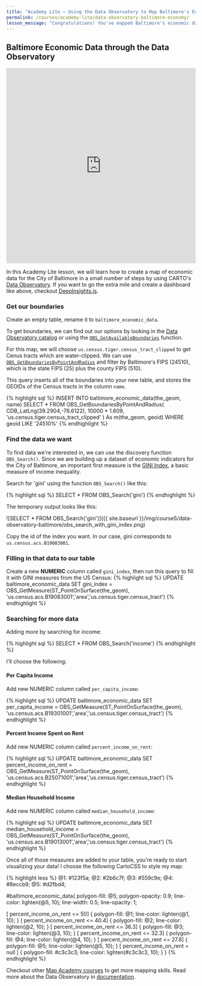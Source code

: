 ```yaml
---
title: "Academy Lite — Using the Data Observatory to Map Baltimore's Economic Data"
permalink: /courses/academy-lite/data-observatory-baltimore-economy/
lesson_message: "Congratulations! You've mapped Baltimore's economic data in CARTO using the Data Observatory!"
---
```


## Baltimore Economic Data through the Data Observatory

<iframe width="100%" height="520" frameborder="0" src="https://public.carto.com/builer/543510f6-7e25-4958-bfe6-25b69325a54b/embed" allowfullscreen webkitallowfullscreen mozallowfullscreen oallowfullscreen msallowfullscreen></iframe>

In this Academy Lite lesson, we will learn how to create a map of economic data for the City of Baltimore in a small number of steps by using CARTO's [Data Observatory](https://carto.com/data-observatory/). If you want to go the extra mile and create a dashboard like above, checkout [DeepInsights.js](https://github.com/CartoDB/deep-insights.js).

### Get our boundaries

Create an empty table, rename it to `baltimore_economic_data`.

To get boundaries, we can find out our options by looking in the [Data Observatory catalog](https://cartodb.github.io/bigmetadata/observatory.pdf) or using the [`OBS_GetAvailableBoundaries`](https://carto.com/docs/cartodb-platform/data/discovery-functions/#obsgetavailableboundariespointgeometry) function.

For this map, we will choose `us.census.tiger.census_tract_clipped` to get Cenus tracts which are water-clipped. We can use [`OBS_GetBoundariesByPointAndRadius`](https://carto.com/docs/cartodb-platform/data/boundary-functions/#obsgetboundariesbypointandradiuspoint-geometry-radius-numeric-boundaryid-text) and filter by Baltimore's FIPS (24510), which is the state FIPS (25) plus the county FIPS (510).

This query inserts all of the boundaries into your new table, and stores the GEOIDs of the Census tracts in the column `name`.

{% highlight sql %}
INSERT INTO baltimore_economic_data(the_geom, name)
SELECT *
FROM OBS_GetBoundariesByPointAndRadius(
  CDB_LatLng(39.2904,-76.6122),
  10000 * 1.609,
  'us.census.tiger.census_tract_clipped'
) As m(the_geom, geoid)
WHERE geoid LIKE '24510%'
{% endhighlight %}

### Find the data we want

To find data we're interested in, we can use the discovery function `OBS_Search()`. Since we are building up a dataset of economic indicators for the City of Baltimore, an important first measure is the [GINI Index](https://en.wikipedia.org/wiki/Gini_coefficient), a basic measure of income inequality.

Search for 'gini' using the function `OBS_Search()` like this:

{% highlight sql %}
SELECT *
FROM OBS_Search('gini')
{% endhighlight %}

The temporary output looks like this:

![SELECT * FROM OBS_Search('gini')]({{ site.baseurl }}/img/course5/data-observatory-baltimore/obs_search_with_gini_index.png)

Copy the id of the index you want. In our case, gini corresponds to `us.census.acs.B19083001`.

### Filling in that data to our table

Create a new **NUMERIC** column called `gini_index`, then run this query to fill it with GINI measures from the US Census:
{% highlight sql %}
UPDATE baltimore_economic_data
SET gini_index = OBS_GetMeasure(ST_PointOnSurface(the_geom), 'us.census.acs.B19083001','area','us.census.tiger.census_tract')
{% endhighlight %}

### Searching for more data

Adding more by searching for income:

{% highlight sql %}
SELECT *
FROM OBS_Search('income')
{% endhighlight %}

I'll choose the following:

#### Per Capita Income

Add new NUMERIC column called `per_capita_income`:

{% highlight sql %}
UPDATE baltimore_economic_data
SET per_capita_income = OBS_GetMeasure(ST_PointOnSurface(the_geom), 'us.census.acs.B19301001','area','us.census.tiger.census_tract')
{% endhighlight %}

#### Percent Income Spent on Rent

Add new NUMERIC column called `percent_income_on_rent`:

{% highlight sql %}
UPDATE baltimore_economic_data
SET percent_income_on_rent = OBS_GetMeasure(ST_PointOnSurface(the_geom), 'us.census.acs.B25071001','area','us.census.tiger.census_tract')
{% endhighlight %}

#### Median Household Income

Add new NUMERIC column called `median_household_income`:

{% highlight sql %}
UPDATE baltimore_economic_data
SET median_household_income = OBS_GetMeasure(ST_PointOnSurface(the_geom), 'us.census.acs.B19013001','area','us.census.tiger.census_tract')
{% endhighlight %}

Once all of those measures are added to your table, you're ready to start visualizing your data! I choose the following CartoCSS to style my map:

{% highlight less %}
@1: #123f5a;
@2: #2b6c7f;
@3: #559c9e;
@4: #8eccb9;
@5: #d2fbd4;

#baltimore_economic_data{
  polygon-fill: @5;
  polygon-opacity: 0.9;
  line-color: lighten(@5, 10);
  line-width: 0.5;
  line-opacity: 1;

  [ percent_income_on_rent <= 50] {
     polygon-fill: @1;
     line-color: lighten(@1, 10);
  }
  [ percent_income_on_rent <= 40.4] {
     polygon-fill: @2;
     line-color: lighten(@2, 10);
  }
  [ percent_income_on_rent <= 36.3] {
     polygon-fill: @3;
     line-color: lighten(@3, 10);
  }
  [ percent_income_on_rent <= 32.3] {
     polygon-fill: @4;
     line-color: lighten(@4, 10);
  }
  [ percent_income_on_rent <= 27.8] {
     polygon-fill: @5;
     line-color: lighten(@5, 10);
  }
  [ percent_income_on_rent = null ] {
      polygon-fill: #c3c3c3;
      line-color: lighten(#c3c3c3, 10);
  }
}
{% endhighlight %}

Checkout other [Map Academy courses](https://carto.com/academy/) to get more mapping skills. Read more about the Data Observatory in [documentation](https://carto.com/docs/cartodb-platform/data/).

